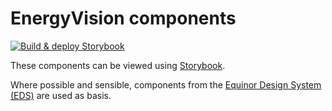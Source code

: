 # EnergyVision components

[![Build & deploy Storybook](https://github.com/equinor/energyvision/actions/workflows/storybook-pro.yaml/badge.svg?branch=main)](https://github.com/equinor/energyvision/actions/workflows/storybook-pro.yaml)

These components can be viewed using [Storybook](https://s166-cdne-envis-storybook-dev.azureedge.net/).

Where possible and sensible, components from the [Equinor Design System (EDS)](https://eds.equinor.com/) are used as basis.
